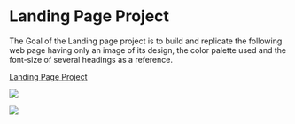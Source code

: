 # Landing Page Project

The Goal of the Landing page project is to build and replicate the following web page having only an image of its design, the color palette used and the font-size of several headings as a reference.

[Landing Page Project](https://gabi1447.github.io/odin-landing-page/) 

![](https://cdn.statically.io/gh/TheOdinProject/curriculum/81a5d553f4073e593d23a6ab00d50eef8620796d/foundations/html_css/project/imgs/01.png)

![](https://cdn.statically.io/gh/TheOdinProject/curriculum/69e40b6fcacf567f77243547b7f89df75dd8c3d0/foundations/html_css/project/imgs/02.png)
